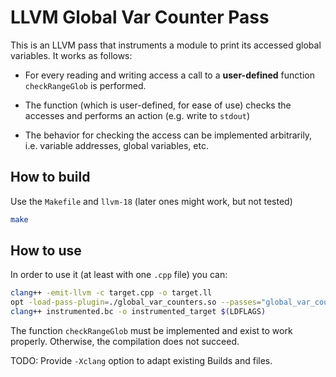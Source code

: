 # LLVM Global Var Counter Pass

This is an LLVM pass that instruments a module to print its accessed global variables.
It works as follows:

- For every reading and writing access a call to a **user-defined** function `checkRangeGlob` is performed.
- The function (which is user-defined, for ease of use) checks the accesses and performs an action (e.g. write to `stdout`)

- The behavior for checking the access can be implemented arbitrarily, i.e. variable addresses, global variables, etc.

## How to build

Use the `Makefile` and `llvm-18` (later ones might work, but not tested)

```bash
make 
```

## How to use

In order to use it (at least with one `.cpp` file) you can:

```bash
clang++ -emit-llvm -c target.cpp -o target.ll 
opt -load-pass-plugin=./global_var_counters.so --passes="global_var_counters" -o instrumented.bc target.ll
clang++ instrumented.bc -o instrumented_target $(LDFLAGS)
```

The function `checkRangeGlob` must be implemented and exist to work properly. 
Otherwise, the compilation does not succeed.

TODO: Provide `-Xclang` option to adapt existing Builds and files.